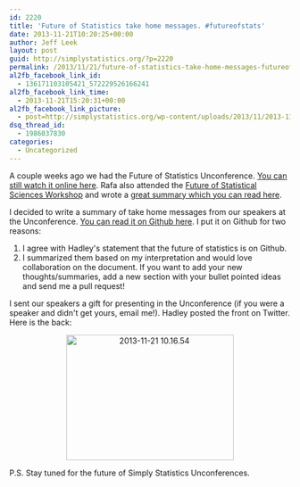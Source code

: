 ```yaml
---
id: 2220
title: 'Future of Statistics take home messages. #futureofstats'
date: 2013-11-21T10:20:25+00:00
author: Jeff Leek
layout: post
guid: http://simplystatistics.org/?p=2220
permalink: /2013/11/21/future-of-statistics-take-home-messages-futureofstats/
al2fb_facebook_link_id:
  - 136171103105421_572229526166241
al2fb_facebook_link_time:
  - 2013-11-21T15:20:31+00:00
al2fb_facebook_link_picture:
  - post=http://simplystatistics.org/wp-content/uploads/2013/11/2013-11-21-10.16.54-300x225.jpg
dsq_thread_id:
  - 1986037830
categories:
  - Uncategorized
---
```

A couple weeks ago we had the Future of Statistics Unconference. [You can still watch it online here](http://www.youtube.com/watch?v=Y4UJjzuYjfM). Rafa also attended the [Future of Statistical Sciences Workshop](http://www.statistics2013.org/presentations-and-panelists/) and wrote a [great summary which you can read here](http://simplystatistics.org/2013/11/18/feeling-optimistic-after-the-future-of-the-statistical-sciences-workshop/).

I decided to write a summary of take home messages from our speakers at the Unconference. [You can read it on Github here](https://github.com/jtleek/futureofstats/blob/master/README.md). I put it on Github for two reasons:

  1. I agree with Hadley's statement that the future of statistics is on Github.
  2. I summarized them based on my interpretation and would love collaboration on the document. If you want to add your new thoughts/summaries, add a new section with your bullet pointed ideas and send me a pull request!

I sent our speakers a gift for presenting in the Unconference (if you were a speaker and didn't get yours, email me!). Hadley posted the front on Twitter. Here is the back:

<p style="text-align: center;">
  <a href="http://simplystatistics.org/2013/11/21/future-of-statistics-take-home-messages-futureofstats/2013-11-21-10-16-54/" rel="attachment wp-att-2221"><img class="alignnone size-medium wp-image-2221" alt="2013-11-21 10.16.54" src="http://simplystatistics.org/wp-content/uploads/2013/11/2013-11-21-10.16.54-300x225.jpg" width="300" height="225" srcset="http://simplystatistics.org/wp-content/uploads/2013/11/2013-11-21-10.16.54-300x225.jpg 300w, http://simplystatistics.org/wp-content/uploads/2013/11/2013-11-21-10.16.54-1024x768.jpg 1024w" sizes="(max-width: 300px) 100vw, 300px" /></a>
</p>

<p style="text-align: center;">
  <p style="text-align: left;">
    P.S. Stay tuned for the future of Simply Statistics Unconferences.
  </p>
